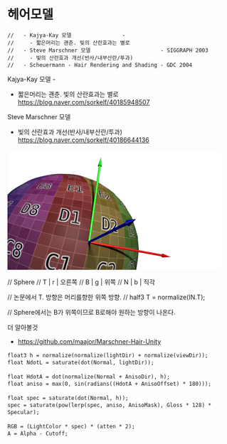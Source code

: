 # 헤어모델


    //   - Kajya-Kay 모델                -
    //     - 짧은머리는 괜춘. 빛의 산란효과는 별로
    //   - Steve Marschner 모델                      - SIGGRAPH 2003
    //     - 빛의 산란효과 개선(반사/내부산란/투과)
    //   - Scheuermann - Hair Rendering and Shading - GDC 2004
    
	
Kajya-Kay 모델                -
 - 짧은머리는 괜춘. 빛의 산란효과는 별로
https://blog.naver.com/sorkelf/40185948507


Steve Marschner 모델
- 빛의 산란효과 개선(반사/내부산란/투과)
https://blog.naver.com/sorkelf/40186644136

![./NTBFromUVs.png](./NTBFromUVs.png)

// Sphere
// T | r | 오른쪽
// B | g | 위쪽
// N | b | 직각

// 논문에서 T. 방향은 머리를향한 위쪽 방향.
// half3 T = normalize(IN.T);

// Sphere에서는 B가 위쪽이므로 B로해야 원하는 방향이 나온다.

더 알아볼것
- https://github.com/maajor/Marschner-Hair-Unity

```
float3 h = normalize(normalize(lightDir) + normalize(viewDir));
float NdotL = saturate(dot(Normal, lightDir));

float HdotA = dot(normalize(Normal + AnisoDir), h);
float aniso = max(0, sin(radians((HdotA + AnisoOffset) * 180)));

float spec = saturate(dot(Normal, h));
spec = saturate(pow(lerp(spec, aniso, AnisoMask), Gloss * 128) * Specular);

RGB = (LightColor * spec) * (atten * 2);
A = Alpha - Cutoff;

```